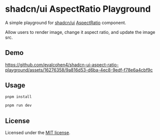 # shadcn/ui AspectRatio Playground

A simple playground for [shadcn/ui](https://ui.shadcn.com) [AspectRatio](https://ui.shadcn.com/docs/components/aspect-ratio) component.

Allow users to render image, change it aspect ratio, and update the image src.

## Demo

https://github.com/eyalcohen4/shadcn-ui-aspect-ratio-playground/assets/16276358/9a816d53-d6ba-4ec8-9edf-f78e6a4cbf9c

## Usage

```bash
pnpm install

pnpm run dev
```

## License

Licensed under the [MIT license](https://github.com/shadcn/ui/blob/main/LICENSE.md).

